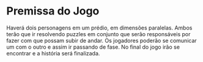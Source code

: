 # Premissa do Jogo

Haverá dois personagens em um prédio, em dimensões paralelas. Ambos terão que ir resolvendo puzzles em conjunto que serão responsáveis por fazer com que possam subir de andar. Os jogadores poderão se comunicar um com o outro e assim ir passando de fase. No final do jogo irão se encontrar e a história será finalizada.
